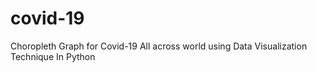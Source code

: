 # covid-19
Choropleth Graph for Covid-19 All across world using Data Visualization Technique In Python 

